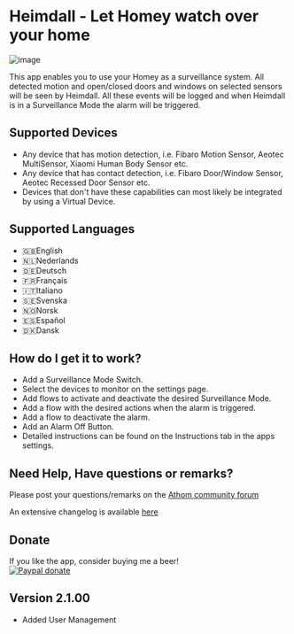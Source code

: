 # Heimdall - Let Homey watch over your home

![image][storebackdrop]

This app enables you to use your Homey as a surveillance system.
All detected motion and open/closed doors and windows on selected sensors will be seen by Heimdall. All these events will be logged and when Heimdall is in a Surveillance Mode the alarm will be triggered.

## Supported Devices
* Any device that has motion detection, i.e. Fibaro Motion Sensor, Aeotec MultiSensor, Xiaomi Human Body Sensor etc.
* Any device that has contact detection, i.e. Fibaro Door/Window Sensor, Aeotec Recessed Door Sensor etc.
* Devices that don't have these capabilities can most likely be integrated by using a Virtual Device.

## Supported Languages
* 🇬🇧English
* 🇳🇱Nederlands
* 🇩🇪Deutsch
* 🇫🇷Français
* 🇮🇹Italiano
* 🇸🇪Svenska
* 🇳🇴Norsk
* 🇪🇸Español
* 🇩🇰Dansk

## How do I get it to work?
* Add a Surveillance Mode Switch.
* Select the devices to monitor on the settings page. 
* Add flows to activate and deactivate the desired Surveillance Mode.
* Add a flow with the desired actions when the alarm is triggered.
* Add a flow to deactivate the alarm.
* Add an Alarm Off Button.
* Detailed instructions can be found on the Instructions tab in the apps settings.

## Need Help, Have questions or remarks?

Please post your questions/remarks on the [Athom community forum](https://community.athom.com/t/134)

An extensive changelog is available [here](https://community.athom.com/t/134/3)
 
## Donate
If you like the app, consider buying me a beer!  
[![Paypal donate][pp-donate-image]][pp-donate-link]

## Version 2.1.00
* Added User Management


[pp-donate-link]: https://www.paypal.me/daneedekruyff
[pp-donate-image]: https://www.paypalobjects.com/webstatic/en_US/i/btn/png/btn_donate_92x26.png
[storebackdrop]: https://raw.githubusercontent.com/daneedk/com.uc.heimdall/beta/assets/images/storebackdrop.png
